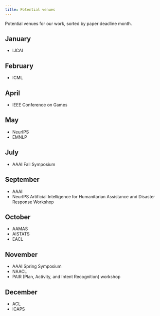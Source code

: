 ```yaml
---
title: Potential venues
---
```


Potential venues for our work, sorted by paper deadline month.

January
-------

* IJCAI

February
--------

* ICML

April
-----

* IEEE Conference on Games

May
---

* NeurIPS
* EMNLP

July
----

* AAAI Fall Symposium

September
---------

* AAAI
* NeurIPS Artificial Intelligence for Humanitarian Assistance and Disaster Response Workshop

October
-------

* AAMAS
* AISTATS
* EACL

November
--------

* AAAI Spring Symposium
* NAACL
* PAIR (Plan, Activity, and Intent Recognition) workshop

December
--------

* ACL
* ICAPS

